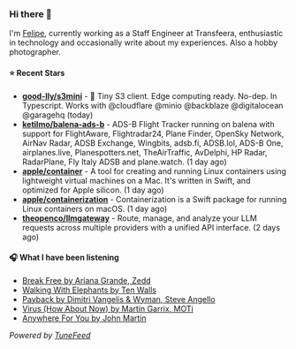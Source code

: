 ### Hi there 👋

I'm [Felipe](https://felipevm.com), currently working as a Staff Engineer at Transfeera, enthusiastic in technology and occasionally write about my experiences. Also a hobby photographer.

#### ⭐ Recent Stars
- **[good-lly/s3mini](https://github.com/good-lly/s3mini)** - 👶 Tiny S3 client. Edge computing ready. No-dep. In Typescript. Works with @cloudflare @minio @backblaze @digitalocean @garagehq (today)
- **[ketilmo/balena-ads-b](https://github.com/ketilmo/balena-ads-b)** - ADS-B Flight Tracker running on balena with support for FlightAware, Flightradar24, Plane Finder, OpenSky Network, AirNav Radar, ADSB Exchange, Wingbits, adsb.fi, ADSB.lol, ADS-B One, airplanes.live, Planespotters.net, TheAirTraffic, AvDelphi, HP Radar, RadarPlane, Fly Italy ADSB and plane.watch. (1 day ago)
- **[apple/container](https://github.com/apple/container)** - A tool for creating and running Linux containers using lightweight virtual machines on a Mac. It&#39;s written in Swift, and optimized for Apple silicon.  (1 day ago)
- **[apple/containerization](https://github.com/apple/containerization)** - Containerization is a Swift package for running Linux containers on macOS. (1 day ago)
- **[theopenco/llmgateway](https://github.com/theopenco/llmgateway)** - Route, manage, and analyze your LLM requests across multiple providers with a unified API interface. (2 days ago)

#### 🎧 What I have been listening
- [Break Free by Ariana Grande, Zedd](https://open.spotify.com/track/12KUFSHFgT0XCoiSlvdQi4)
- [Walking With Elephants by Ten Walls](https://open.spotify.com/track/0k7z2AgvfqnKr240HrPs0T)
- [Payback by Dimitri Vangelis &amp; Wyman, Steve Angello](https://open.spotify.com/track/34XFgPp7wnmLSE4w8UNC7I)
- [Virus (How About Now) by Martin Garrix, MOTi](https://open.spotify.com/track/70IfAocBAzUcc7v7QoikxD)
- [Anywhere For You by John Martin](https://open.spotify.com/track/5rAklqEt9uWTXfj5qvpFCC)

_Powered by [TuneFeed](https://tunefeed.app?ref=github.com)_
